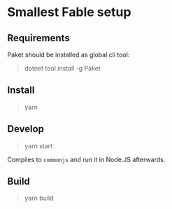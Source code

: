 # Smallest Fable setup

## Requirements

Paket should be installed as global cli tool:

> dotnet tool install -g Paket

## Install

> yarn

## Develop

> yarn start

Compiles to `commonjs` and run it in Node.JS afterwards.

## Build

> yarn build
